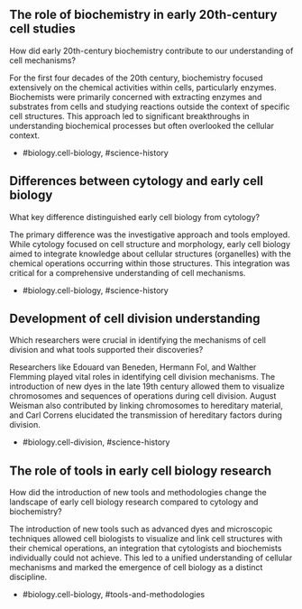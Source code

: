 ##  The role of biochemistry in early 20th-century cell studies

How did early 20th-century biochemistry contribute to our understanding of cell mechanisms?

For the first four decades of the 20th century, biochemistry focused extensively on the chemical activities within cells, particularly enzymes. Biochemists were primarily concerned with extracting enzymes and substrates from cells and studying reactions outside the context of specific cell structures. This approach led to significant breakthroughs in understanding biochemical processes but often overlooked the cellular context.

- #biology.cell-biology, #science-history

## Differences between cytology and early cell biology

What key difference distinguished early cell biology from cytology?

The primary difference was the investigative approach and tools employed. While cytology focused on cell structure and morphology, early cell biology aimed to integrate knowledge about cellular structures (organelles) with the chemical operations occurring within those structures. This integration was critical for a comprehensive understanding of cell mechanisms.

- #biology.cell-biology, #science-history

## Development of cell division understanding

Which researchers were crucial in identifying the mechanisms of cell division and what tools supported their discoveries?

Researchers like Edouard van Beneden, Hermann Fol, and Walther Flemming played vital roles in identifying cell division mechanisms. The introduction of new dyes in the late 19th century allowed them to visualize chromosomes and sequences of operations during cell division. August Weisman also contributed by linking chromosomes to hereditary material, and Carl Correns elucidated the transmission of hereditary factors during division.

- #biology.cell-division, #science-history

## The role of tools in early cell biology research

How did the introduction of new tools and methodologies change the landscape of early cell biology research compared to cytology and biochemistry?

The introduction of new tools such as advanced dyes and microscopic techniques allowed cell biologists to visualize and link cell structures with their chemical operations, an integration that cytologists and biochemists individually could not achieve. This led to a unified understanding of cellular mechanisms and marked the emergence of cell biology as a distinct discipline.

- #biology.cell-biology, #tools-and-methodologies